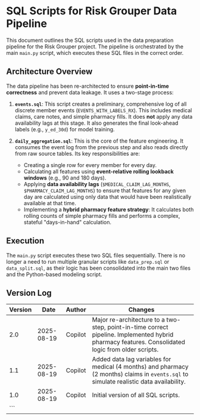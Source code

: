 # SQL Scripts for Risk Grouper Data Pipeline

This document outlines the SQL scripts used in the data preparation pipeline for the Risk Grouper project. The pipeline is orchestrated by the main `main.py` script, which executes these SQL files in the correct order.

## Architecture Overview

The data pipeline has been re-architected to ensure **point-in-time correctness** and prevent data leakage. It uses a two-stage process:

1.  **`events.sql`**: This script creates a preliminary, comprehensive log of all discrete member events (`EVENTS_WITH_LABELS_RX`). This includes medical claims, care notes, and simple pharmacy fills. It does **not** apply any data availability lags at this stage. It also generates the final look-ahead labels (e.g., `y_ed_30d`) for model training.

2.  **`daily_aggregation.sql`**: This is the core of the feature engineering. It consumes the event log from the previous step and also reads directly from raw source tables. Its key responsibilities are:
    *   Creating a single row for every member for every day.
    *   Calculating all features using **event-relative rolling lookback windows** (e.g., 90 and 180 days).
    *   Applying **data availability lags** (`$MEDICAL_CLAIM_LAG_MONTHS`, `$PHARMACY_CLAIM_LAG_MONTHS`) to ensure that features for any given day are calculated using only data that would have been realistically available at that time.
    *   Implementing a **hybrid pharmacy feature strategy**: It calculates both rolling counts of simple pharmacy fills and performs a complex, stateful "days-in-hand" calculation.

## Execution

The `main.py` script executes these two SQL files sequentially. There is no longer a need to run multiple granular scripts like `data_prep.sql` or `data_split.sql`, as their logic has been consolidated into the main two files and the Python-based modeling script.

## Version Log

| Version | Date       | Author | Changes                                      |
|---------|------------|--------|----------------------------------------------|
| 2.0     | 2025-08-19 | Copilot| Major re-architecture to a two-step, point-in-time correct pipeline. Implemented hybrid pharmacy features. Consolidated logic from older scripts. |
| 1.1     | 2025-08-19 | Copilot| Added data lag variables for medical (4 months) and pharmacy (2 months) claims in `events.sql` to simulate realistic data availability. |
| 1.0     | 2025-08-19 | Copilot| Initial version of all SQL scripts.          |
```          |
